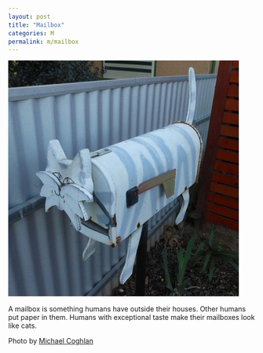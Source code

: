 ```yaml
---
layout: post
title: "Mailbox"
categories: M
permalink: m/mailbox
---
```


<img src="/images/m/mailbox.jpg">

A mailbox is something humans have outside their houses. Other humans put paper in them. Humans with exceptional taste make their mailboxes look like cats.

Photo by <a href="http://www.flickr.com/photos/mikecogh/6106039388/">Michael Coghlan</a>